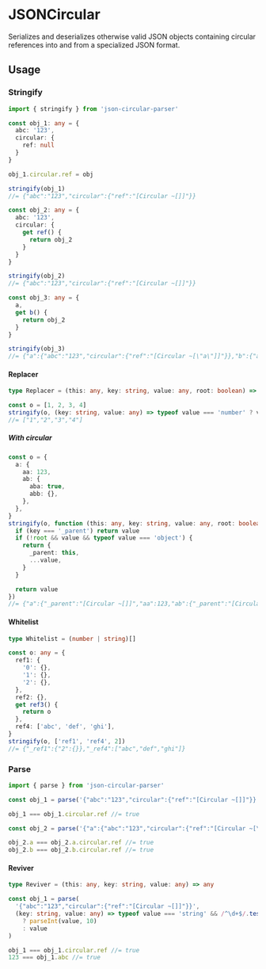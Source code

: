 JSONCircular
============
Serializes and deserializes otherwise valid JSON objects containing circular references into and from a specialized JSON format.

## Usage
### Stringify
```typescript
import { stringify } from 'json-circular-parser'

const obj_1: any = {
  abc: '123',
  circular: {
    ref: null
  }
}

obj_1.circular.ref = obj

stringify(obj_1)
//= {"abc":"123","circular":{"ref":"[Circular ~[]]"}}

const obj_2: any = {
  abc: '123',
  circular: {
    get ref() {
      return obj_2
    }
  }
}

stringify(obj_2)
//= {"abc":"123","circular":{"ref":"[Circular ~[]]"}}

const obj_3: any = {
  a,
  get b() {
    return obj_2
  }
}

stringify(obj_3)
//= {"a":{"abc":"123","circular":{"ref":"[Circular ~[\"a\"]]"}},"b":{"abc":"123","circular":{"ref":"[Circular ~[\"b\"]]"}}}
```

#### Replacer
```typescript
type Replacer = (this: any, key: string, value: any, root: boolean) => any
```
```typescript
const o = [1, 2, 3, 4]
stringify(o, (key: string, value: any) => typeof value === 'number' ? value.toString() : value)
//= ["1","2","3","4"]
```

##### With circular
```typescript
const o = {
  a: {
    aa: 123,
    ab: {
      aba: true,
      abb: {},
    },
  },
}
stringify(o, function (this: any, key: string, value: any, root: boolean) {
  if (key === '_parent') return value
  if (!root && value && typeof value === 'object') {
    return {
      _parent: this,
      ...value,
    }
  }

  return value
})
//= {"a":{"_parent":"[Circular ~[]]","aa":123,"ab":{"_parent":"[Circular ~[\"a\"]]","aba":true,"abb":{"_parent":"[Circular ~[\"a\",\"ab\"]]"}}}}
```
#### Whitelist
```typescript
type Whitelist = (number | string)[]
```
```typescript
const o: any = { 
  ref1: {
    '0': {},
    '1': {},
    '2': {},
  },
  ref2: {},
  get ref3() {
    return o
  },
  ref4: ['abc', 'def', 'ghi'],
}
stringify(o, ['ref1', 'ref4', 2])
//= {"_ref1":{"2":{}},"_ref4":["abc","def","ghi"]}
```

### Parse
```typescript
import { parse } from 'json-circular-parser'

const obj_1 = parse('{"abc":"123","circular":{"ref":"[Circular ~[]]"}}')

obj_1 === obj_1.circular.ref //= true

const obj_2 = parse('{"a":{"abc":"123","circular":{"ref":"[Circular ~[\\"a\\"]]"}},"b":{"abc":"123","circular":{"ref":"[Circular ~[\\"b\\"]]"}}}')

obj_2.a === obj_2.a.circular.ref //= true
obj_2.b === obj_2.b.circular.ref //= true
```

#### Reviver
```typescript
type Reviver = (this: any, key: string, value: any) => any
```
```typescript
const obj_1 = parse(
  '{"abc":"123","circular":{"ref":"[Circular ~[]]"}}',
  (key: string, value: any) => typeof value === 'string' && /^\d+$/.test(value)
    ? parseInt(value, 10)
    : value
)

obj_1 === obj_1.circular.ref //= true
123 === obj_1.abc //= true
```
